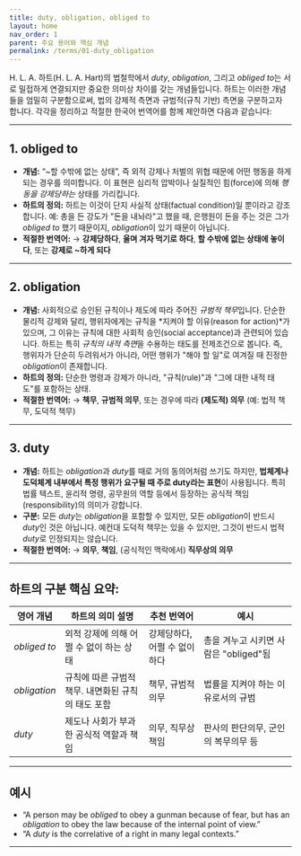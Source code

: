 ```yaml
---
title: duty, obligation, obliged to
layout: home
nav_order: 1
parent: 주요 용어와 핵심 개념
permalink: /terms/01-duty_obligation
---
```


H. L. A. 하트(H. L. A. Hart)의 법철학에서 *duty*, *obligation*, 그리고 *obliged to*는 서로 밀접하게 연결되지만 중요한 의미상 차이를 갖는 개념들입니다. 하트는 이러한 개념들을 엄밀히 구분함으로써, 법의 강제적 측면과 규범적(규칙 기반) 측면을 구분하고자 합니다. 각각을 정리하고 적절한 한국어 번역어를 함께 제안하면 다음과 같습니다:

---

## 1. **obliged to**

* **개념:**
  “~할 수밖에 없는 상태”, 즉 외적 강제나 처벌의 위협 때문에 어떤 행동을 하게 되는 경우를 의미합니다. 이 표현은 심리적 압박이나 실질적인 힘(force)에 의해 *행동을 강제당하는* 상태를 가리킵니다.
* **하트의 정의:**
  하트는 이것이 단지 사실적 상태(factual condition)일 뿐이라고 강조합니다. 예: 총을 든 강도가 "돈을 내놔라"고 했을 때, 은행원이 돈을 주는 것은 그가 *obliged to* 했기 때문이지, *obligation*이 있기 때문이 아닙니다.
* **적절한 번역어:**
  → **강제당하다**, **울며 겨자 먹기로 하다**, **할 수밖에 없는 상태에 놓이다**, 또는 **강제로 ~하게 되다**

---

## 2. **obligation**

* **개념:**
  사회적으로 승인된 규칙이나 제도에 따라 주어진 *규범적 책무*입니다. 단순한 물리적 강제와 달리, 행위자에게는 규칙을 *지켜야 할 이유(reason for action)*가 있으며, 그 이유는 규칙에 대한 사회적 승인(social acceptance)과 관련되어 있습니다.
  하트는 특히 *규칙의 내적 측면*을 수용하는 태도를 전제조건으로 봅니다. 즉, 행위자가 단순히 두려워서가 아니라, 어떤 행위가 "해야 할 일"로 여겨질 때 진정한 *obligation*이 존재합니다.
* **하트의 정의:**
  단순한 명령과 강제가 아니라, "규칙(rule)"과 "그에 대한 내적 태도"를 포함하는 상태.
* **적절한 번역어:**
  → **책무**, **규범적 의무**, 또는 경우에 따라 **(제도적) 의무**
  (예: 법적 책무, 도덕적 책무)

---

## 3. **duty**

* **개념:**
  하트는 *obligation*과 *duty*를 때로 거의 동의어처럼 쓰기도 하지만, **법체계나 도덕체계 내부에서 특정 행위가 요구될 때 주로 duty라는 표현**이 사용됩니다. 특히 법률 텍스트, 윤리적 명령, 공무원의 역할 등에서 등장하는 공식적 책임(responsibility)의 의미가 강합니다.
* **구분:**
  모든 *duty*는 *obligation*을 포함할 수 있지만, 모든 *obligation*이 반드시 *duty*인 것은 아닙니다.
  예컨대 도덕적 책무는 있을 수 있지만, 그것이 반드시 법적 *duty*로 인정되지는 않습니다.
* **적절한 번역어:**
  → **의무**, **책임**, (공식적인 맥락에서) **직무상의 의무**

---

## 하트의 구분 핵심 요약:

| 영어 개념        | 하트의 의미 설명                     | 추천 번역어            | 예시                        |
| ------------ | ----------------------------- | ----------------- | ------------------------- |
| *obliged to* | 외적 강제에 의해 어쩔 수 없이 하는 상태       | 강제당하다, 어쩔 수 없이 하다 | 총을 겨누고 시키면 사람은 "obliged"됨 |
| *obligation* | 규칙에 따른 규범적 책무. 내면화된 규칙의 태도 포함 | 책무, 규범적 의무        | 법률을 지켜야 하는 이유로서의 규범       |
| *duty*       | 제도나 사회가 부과한 공식적 역할과 책임        | 의무, 직무상 책임        | 판사의 판단의무, 군인의 복무의무 등      |

---

## 예시

* “A person may be *obliged* to obey a gunman because of fear, but has an *obligation* to obey the law because of the internal point of view.”
* “A *duty* is the correlative of a right in many legal contexts.”

---
